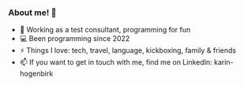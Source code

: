 ### About me! 👋

- 🙌 Working as a test consultant, programming for fun
- 💻 Been programming since 2022
- ⚡ Things I love: tech, travel, language, kickboxing, family & friends
- 📫 If you want to get in touch with me, find me on LinkedIn: karin-hogenbirk
